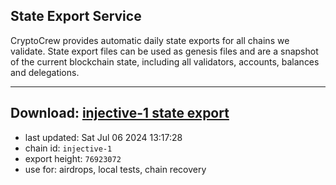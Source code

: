 ## State Export Service
CryptoCrew provides automatic daily state exports for all chains we validate. State export files can be used as genesis files and are a snapshot of the current blockchain state, including all validators, accounts, balances and delegations.

---
**Download: [injective-1 state export](https://dl-eu2.ccvalidators.com/SERVICE/injective/injective-1_export_76923072.json)**
---

- last updated: Sat Jul 06 2024 13:17:28
- chain id: `injective-1`
- export height: `76923072`
- use for: airdrops, local tests, chain recovery
